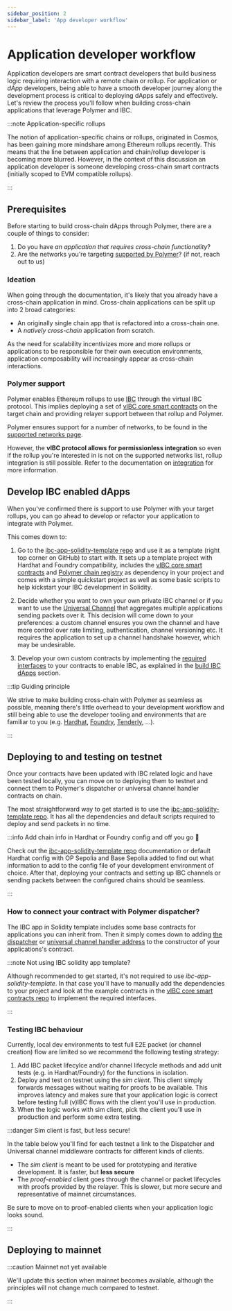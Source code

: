 ```yaml
---
sidebar_position: 2
sidebar_label: 'App developer workflow'
---
```


# Application developer workflow

Application developers are smart contract developers that build business logic requiring interaction with a remote chain or rollup. For application or _dApp_ developers, being able to have a smooth developer journey along the development process is critical to deploying dApps safely and effectively. Let's review the process you'll follow when building cross-chain applications that leverage Polymer and IBC.

:::note Application-specific rollups

The notion of application-specific chains or rollups, originated in Cosmos, has been gaining more mindshare among Ethereum rollups recently. This means that the line between application and chain/rollup developer is becoming more blurred.
However, in the context of this discussion an application developer is someone developing cross-chain smart contracts (initially scoped to EVM compatible rollups).

:::

## Prerequisites

Before starting to build cross-chain dApps through Polymer, there are a couple of things to consider:

1. Do you have _an application that requires cross-chain functionality_?
2. Are the networks you're targeting [supported by Polymer](../supp-networks.mdx)? (if not, reach out to us)

### Ideation

When going through the documentation, it's likely that you already have a cross-chain application in mind. Cross-chain applications can be split up into 2 broad categories:

- An originally single chain app that is refactored into a cross-chain one.
- A _natively cross-chain_ application from scratch.

As the need for scalability incentivizes more and more rollups or applications to be responsible for their own execution environments, application composability will increasingly appear as cross-chain interactions.

### Polymer support

Polymer enables Ethereum rollups to use [IBC](../../learn/concepts/ibc/ibc.md) through the virtual IBC protocol. This implies deploying a set of [vIBC core smart contracts](../ibc-solidity/vibc-core.md) on the target chain and providing relayer support between that rollup and Polymer.

Polymer ensures support for a number of networks, to be found in the [supported networks page](../supp-networks.mdx).

However, the **vIBC protocol allows for permissionless integration** so even if the rollup you're interested in is not on the supported networks list, rollup integration is still possible. Refer to the documentation on [integration](../integration/integration.md) for more information.

## Develop IBC enabled dApps

When you've confirmed there is support to use Polymer with your target rollups, you can go ahead to develop or refactor your application to integrate with Polymer.

This comes down to:

1. Go to the [ibc-app-solidity-template repo](https://github.com/open-ibc/ibc-app-solidity-template) and use it as a template (right top corner on GitHub) to start with. It sets up a template project with Hardhat and Foundry compatibility, includes the [vIBC core smart contracts](https://github.com/open-ibc/vibc-core-smart-contracts) and [Polymer chain registry](https://github.com/polymerdao/polymer-registry) as dependency in your project and comes with a simple quickstart project as well as some basic scripts to help kickstart your IBC development in Solidity.

2. Decide whether you want to own your own private IBC channel or if you want to use the [Universal Channel](../ibc-solidity/universal-channel.md) that aggregates multiple applications sending packets over it. This decision will come down to your preferences: a custom channel ensures you own the channel and have more control over rate limiting, authentication, channel versioning etc. It requires the application to set up a channel handshake however, which may be undesirable.

3. Develop your own custom contracts by implementing the [required interfaces](https://github.com/cosmos/ibc/tree/main/spec/core/ics-026-routing-module#module-callback-interface) to your contracts to enable IBC, as explained in the [build IBC dApps](../ibc-solidity/ibc-solidity.md) section.

:::tip Guiding principle

We strive to make building cross-chain with Polymer as seamless as possible, meaning there's little overhead to your development workflow and still being able to use the developer tooling and environments that are familiar to you (e.g. [Hardhat](https://hardhat.org/), [Foundry](https://book.getfoundry.sh/), [Tenderly](https://github.com/Tenderly/tenderly-cli), ...).

:::

## Deploying to and testing on testnet

Once your contracts have been updated with IBC related logic and have been tested locally, you can move on to deploying them to testnet and connect them to Polymer's dispatcher or universal channel handler contracts on chain.

The most straightforward way to get started is to use the [ibc-app-solidity-template repo](https://github.com/open-ibc/ibc-app-solidity-template). It has all the dependencies and default scripts required to deploy and send packets in no time. 

:::info Add chain info in Hardhat or Foundry config and off you go 🚀

Check out the [ibc-app-solidity-template repo](https://github.com/open-ibc/ibc-app-solidity-template) documentation or default Hardhat config with OP Sepolia and Base Sepolia added to find out what information to add to the config file of your development environment of choice. After that, deploying your contracts and setting up IBC channels or sending packets between the configured chains should be seamless.

:::

### How to connect your contract with Polymer dispatcher?

The IBC app in Solidity template includes some base contracts for applications you can inherit from. Then it simply comes down to adding [the dispatcher](https://github.com/open-ibc/ibc-app-solidity-template/blob/main/contracts/XCounter.sol#L13) or [universal channel handler address](https://github.com/open-ibc/ibc-app-solidity-template/blob/main/contracts/XCounterUC.sol#L12) to the constructor of your applications's contract.

:::note Not using IBC solidity app template?

Although recommended to get started, it's not required to use _ibc-app-solidity-template_. In that case you'll have to manually add the dependencies to your project and look at the example contracts in the [vIBC core smart contracts repo](https://github.com/open-ibc/vibc-core-smart-contracts) to implement the required interfaces.

:::

### Testing IBC behaviour

Currently, local dev environments to test full E2E packet (or channel creation) flow are limited so we recommend the following testing strategy:

1. Add IBC packet lifecylce and/or channel lifecycle methods and add unit tests (e.g. in Hardhat/Foundry) for the functions in isolation.
2. Deploy and test on testnet using the _sim client_. This client simply forwards messages without waiting for proofs to be available. This improves latency and makes sure that your application logic is correct before testing full (v)IBC flows with the client you'll use in production.
3. When the logic works with sim client, pick the client you'll use in production and perform some extra testing. 

:::danger Sim client is fast, but less secure!

In the table below you'll find for each testnet a link to the Dispatcher and Universal channel middleware contracts for different kinds of clients. 

- The _sim client_ is meant to be used for prototyping and iterative development. It is faster, but **less secure**
- The _proof-enabled_ client goes through the channel or packet lifecycles with proofs provided by the relayer. This is slower, but more secure and representative of mainnet circumstances.

Be sure to move on to proof-enabled clients when your application logic looks sound.

:::

## Deploying to mainnet

:::caution Mainnet not yet available

We'll update this section when mainnet becomes available, although the principles will not change much compared to testnet. 

:::
